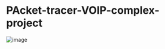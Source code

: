 # PAcket-tracer-VOIP-complex-project

![image](https://github.com/user-attachments/assets/9458431c-49c1-4826-8d60-d599767a7c3c)
